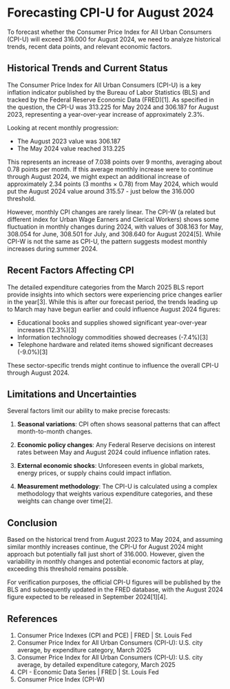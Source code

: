 # Forecasting CPI-U for August 2024

To forecast whether the Consumer Price Index for All Urban Consumers (CPI-U) will exceed 316.000 for August 2024, we need to analyze historical trends, recent data points, and relevant economic factors.

## Historical Trends and Current Status

The Consumer Price Index for All Urban Consumers (CPI-U) is a key inflation indicator published by the Bureau of Labor Statistics (BLS) and tracked by the Federal Reserve Economic Data (FRED)[1]. As specified in the question, the CPI-U was 313.225 for May 2024 and 306.187 for August 2023, representing a year-over-year increase of approximately 2.3%.

Looking at recent monthly progression:
- The August 2023 value was 306.187
- The May 2024 value reached 313.225

This represents an increase of 7.038 points over 9 months, averaging about 0.78 points per month. If this average monthly increase were to continue through August 2024, we might expect an additional increase of approximately 2.34 points (3 months × 0.78) from May 2024, which would put the August 2024 value around 315.57 - just below the 316.000 threshold.

However, monthly CPI changes are rarely linear. The CPI-W (a related but different index for Urban Wage Earners and Clerical Workers) shows some fluctuation in monthly changes during 2024, with values of 308.163 for May, 308.054 for June, 308.501 for July, and 308.640 for August 2024[5]. While CPI-W is not the same as CPI-U, the pattern suggests modest monthly increases during summer 2024.

## Recent Factors Affecting CPI

The detailed expenditure categories from the March 2025 BLS report provide insights into which sectors were experiencing price changes earlier in the year[3]. While this is after our forecast period, the trends leading up to March may have begun earlier and could influence August 2024 figures:

- Educational books and supplies showed significant year-over-year increases (12.3%)[3]
- Information technology commodities showed decreases (-7.4%)[3]
- Telephone hardware and related items showed significant decreases (-9.0%)[3]

These sector-specific trends might continue to influence the overall CPI-U through August 2024.

## Limitations and Uncertainties

Several factors limit our ability to make precise forecasts:

1. **Seasonal variations**: CPI often shows seasonal patterns that can affect month-to-month changes.

2. **Economic policy changes**: Any Federal Reserve decisions on interest rates between May and August 2024 could influence inflation rates.

3. **External economic shocks**: Unforeseen events in global markets, energy prices, or supply chains could impact inflation.

4. **Measurement methodology**: The CPI-U is calculated using a complex methodology that weights various expenditure categories, and these weights can change over time[2].

## Conclusion

Based on the historical trend from August 2023 to May 2024, and assuming similar monthly increases continue, the CPI-U for August 2024 might approach but potentially fall just short of 316.000. However, given the variability in monthly changes and potential economic factors at play, exceeding this threshold remains possible.

For verification purposes, the official CPI-U figures will be published by the BLS and subsequently updated in the FRED database, with the August 2024 figure expected to be released in September 2024[1][4].

## References

1. Consumer Price Indexes (CPI and PCE) | FRED | St. Louis Fed
2. Consumer Price Index for All Urban Consumers (CPI-U): U.S. city average, by expenditure category, March 2025
3. Consumer Price Index for All Urban Consumers (CPI-U): U.S. city average, by detailed expenditure category, March 2025
4. CPI - Economic Data Series | FRED | St. Louis Fed
5. Consumer Price Index (CPI-W)